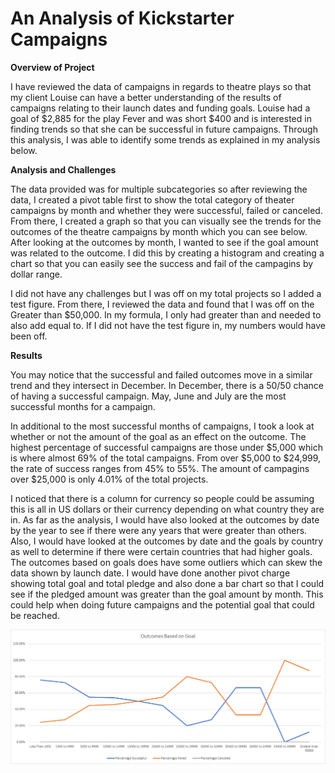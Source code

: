 
# An Analysis of Kickstarter Campaigns
 
**Overview of Project**

I have reviewed the data of campaigns in regards to theatre plays so that my client Louise can have a better understanding of the results of campaigns relating to their launch dates and funding goals.  Louise had a goal of $2,885 for the play Fever and was short $400 and is interested in finding trends so that she can be successful in future campaigns.  Through this analysis, I was able to identify some trends as explained in my analysis below.

**Analysis and Challenges**

The data provided was for multiple subcategories so after reviewing the data, I created a pivot table first to show the total category of theater campaigns by month and whether they were successful, failed or canceled.  From there, I created a graph so that you can visually see the trends for the outcomes of the theatre campaigns by month which you can see below.  After looking at the outcomes by month, I wanted to see if the goal amount was related to the outcome.  I did this by creating a histogram and creating a chart so that you can easily see the success and fail of the campagins by dollar range.

I did not have any challenges but I was off on my total projects so I added a test figure.  From there, I reviewed the data and found that I was off on the Greater than $50,000.  In my formula, I only had greater than and needed to also add equal to.  If I did not have the test figure in, my numbers would have been off.


**Results**

You may notice that the successful and failed outcomes move in a similar trend and they intersect in December.  In December, there is a 50/50 chance of having a successful campaign.  May, June and July are the most successful months for a campaign.

In additional to the most successful months of campaigns, I took a look at whether or not the amount of the goal as an effect on the outcome.  The highest percentage of successful campaigns are those under $5,000 which is where almost 69% of the total campaigns.  From over $5,000 to $24,999, the rate of success ranges from 45% to 55%.  The amount of campagins over $25,000 is only 4.01% of the total projects. 

I noticed that there is a column for currency so people could be assuming this is all in US dollars or their currency depending on what country they are in.  As far as the analysis, I would have also looked at the outcomes by date by the year to see if there were any years that were greater than others.  Also, I would have looked at the outcomes by date and the goals by country as well to determine if there were certain countries that had higher goals.  The outcomes based on goals does have some outliers which can skew the data shown by launch date.  I would have done another pivot charge showing total goal and total pledge and also done a bar chart so that I could see if the pledged amount was greater than the goal amount by month.  This could help when doing future campaigns and the potential goal that could be reached. 

![](/images/outcomes_vs_goals.png)

